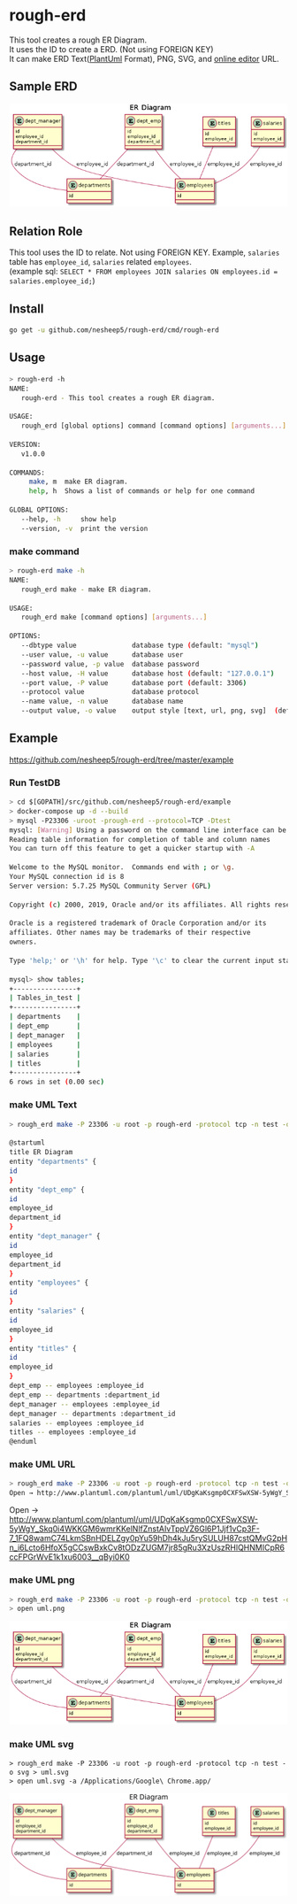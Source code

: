 # rough-erd
This tool creates a rough ER Diagram.  
It uses the ID to create a ERD. (Not using FOREIGN KEY)  
It can make ERD Text([PlantUml](http://plantuml.com) Format), PNG, SVG, and [online editor](http://www.plantuml.com/plantuml/) URL.

## Sample ERD
![uml.png](https://github.com/nesheep5/rough-erd/blob/master/example/uml.png)

## Relation Role
This tool uses the ID to relate.  Not using FOREIGN KEY.
Example, `salaries` table has `employee_id`, `salaries` related `employees`.   
(example sql:  `SELECT * FROM employees JOIN salaries ON employees.id = salaries.employee_id;`)

## Install
```bash
go get -u github.com/nesheep5/rough-erd/cmd/rough-erd
```

## Usage
```bash
> rough-erd -h
NAME:
   rough-erd - This tool creates a rough ER diagram.

USAGE:
   rough_erd [global options] command [command options] [arguments...]

VERSION:
   v1.0.0

COMMANDS:
     make, m  make ER diagram.
     help, h  Shows a list of commands or help for one command

GLOBAL OPTIONS:
   --help, -h     show help
   --version, -v  print the version
```
### make command
```bash
> rough-erd make -h
NAME:
   rough_erd make - make ER diagram.

USAGE:
   rough_erd make [command options] [arguments...]

OPTIONS:
   --dbtype value              database type (default: "mysql")
   --user value, -u value      database user
   --password value, -p value  database password
   --host value, -H value      database host (default: "127.0.0.1")
   --port value, -P value      database port (default: 3306)
   --protocol value            database protocol
   --name value, -n value      database name
   --output value, -o value    output style [text, url, png, svg]  (default: "text")
```

## Example
https://github.com/nesheep5/rough-erd/tree/master/example
### Run TestDB
```bash
> cd $[GOPATH]/src/github.com/nesheep5/rough-erd/example
> docker-compose up -d --build 
> mysql -P23306 -uroot -prough-erd --protocol=TCP -Dtest
mysql: [Warning] Using a password on the command line interface can be insecure.
Reading table information for completion of table and column names
You can turn off this feature to get a quicker startup with -A

Welcome to the MySQL monitor.  Commands end with ; or \g.
Your MySQL connection id is 8
Server version: 5.7.25 MySQL Community Server (GPL)

Copyright (c) 2000, 2019, Oracle and/or its affiliates. All rights reserved.

Oracle is a registered trademark of Oracle Corporation and/or its
affiliates. Other names may be trademarks of their respective
owners.

Type 'help;' or '\h' for help. Type '\c' to clear the current input statement.

mysql> show tables;
+----------------+
| Tables_in_test |
+----------------+
| departments    |
| dept_emp       |
| dept_manager   |
| employees      |
| salaries       |
| titles         |
+----------------+
6 rows in set (0.00 sec)
```

### make UML Text
```bash
> rough_erd make -P 23306 -u root -p rough-erd -protocol tcp -n test -o text

@startuml
title ER Diagram
entity "departments" {
id
}
entity "dept_emp" {
id
employee_id
department_id
}
entity "dept_manager" {
id
employee_id
department_id
}
entity "employees" {
id
}
entity "salaries" {
id
employee_id
}
entity "titles" {
id
employee_id
}
dept_emp -- employees :employee_id
dept_emp -- departments :department_id
dept_manager -- employees :employee_id
dept_manager -- departments :department_id
salaries -- employees :employee_id
titles -- employees :employee_id
@enduml

```

### make UML URL
```bash
> rough_erd make -P 23306 -u root -p rough-erd -protocol tcp -n test -o url
Open → http://www.plantuml.com/plantuml/uml/UDgKaKsgmp0CXFSwXSW-5yWgY_Skq0i4WKKGM6wmrKKelNlfZnstAIvTppVZ6Gl6P1Jjf1vCp3F-7_1FQ8wamC74LkmSBnHDELZgy0pYu59hDh4kJu5rySULUH87cstQMvG2pHn_i6Lcto6HfoX5gCCswBxkCv8tODzZUGM7jr85gRu3XzUszRHlQHNMICpR6ccFPGrWvE1k1xu6003__qByi0K0
```
Open → http://www.plantuml.com/plantuml/uml/UDgKaKsgmp0CXFSwXSW-5yWgY_Skq0i4WKKGM6wmrKKelNlfZnstAIvTppVZ6Gl6P1Jjf1vCp3F-7_1FQ8wamC74LkmSBnHDELZgy0pYu59hDh4kJu5rySULUH87cstQMvG2pHn_i6Lcto6HfoX5gCCswBxkCv8tODzZUGM7jr85gRu3XzUszRHlQHNMICpR6ccFPGrWvE1k1xu6003__qByi0K0

### make UML png
```bash
> rough_erd make -P 23306 -u root -p rough-erd -protocol tcp -n test -o png > uml.png
> open uml.png
```
![uml.png](https://github.com/nesheep5/rough-erd/blob/master/example/uml.png)

### make UML svg
```
> rough_erd make -P 23306 -u root -p rough-erd -protocol tcp -n test -o svg > uml.svg
> open uml.svg -a /Applications/Google\ Chrome.app/
```
![uml.svg](https://github.com/nesheep5/rough-erd/blob/master/example/uml.svg)

